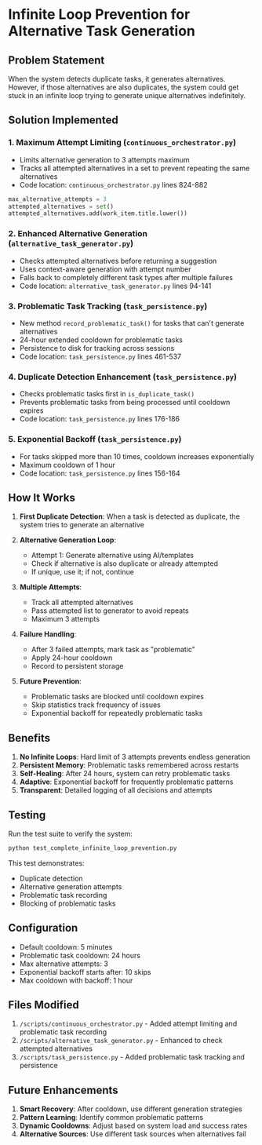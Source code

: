 # Infinite Loop Prevention for Alternative Task Generation

## Problem Statement
When the system detects duplicate tasks, it generates alternatives. However, if those alternatives are also duplicates, the system could get stuck in an infinite loop trying to generate unique alternatives indefinitely.

## Solution Implemented

### 1. **Maximum Attempt Limiting** (`continuous_orchestrator.py`)
- Limits alternative generation to 3 attempts maximum
- Tracks all attempted alternatives in a set to prevent repeating the same alternatives
- Code location: `continuous_orchestrator.py` lines 824-882

```python
max_alternative_attempts = 3
attempted_alternatives = set()
attempted_alternatives.add(work_item.title.lower())
```

### 2. **Enhanced Alternative Generation** (`alternative_task_generator.py`)
- Checks attempted alternatives before returning a suggestion
- Uses context-aware generation with attempt number
- Falls back to completely different task types after multiple failures
- Code location: `alternative_task_generator.py` lines 94-141

### 3. **Problematic Task Tracking** (`task_persistence.py`)
- New method `record_problematic_task()` for tasks that can't generate alternatives
- 24-hour extended cooldown for problematic tasks
- Persistence to disk for tracking across sessions
- Code location: `task_persistence.py` lines 461-537

### 4. **Duplicate Detection Enhancement** (`task_persistence.py`)
- Checks problematic tasks first in `is_duplicate_task()`
- Prevents problematic tasks from being processed until cooldown expires
- Code location: `task_persistence.py` lines 176-186

### 5. **Exponential Backoff** (`task_persistence.py`)
- For tasks skipped more than 10 times, cooldown increases exponentially
- Maximum cooldown of 1 hour
- Code location: `task_persistence.py` lines 156-164

## How It Works

1. **First Duplicate Detection**: When a task is detected as duplicate, the system tries to generate an alternative

2. **Alternative Generation Loop**:
   - Attempt 1: Generate alternative using AI/templates
   - Check if alternative is also duplicate or already attempted
   - If unique, use it; if not, continue

3. **Multiple Attempts**:
   - Track all attempted alternatives
   - Pass attempted list to generator to avoid repeats
   - Maximum 3 attempts

4. **Failure Handling**:
   - After 3 failed attempts, mark task as "problematic"
   - Apply 24-hour cooldown
   - Record to persistent storage

5. **Future Prevention**:
   - Problematic tasks are blocked until cooldown expires
   - Skip statistics track frequency of issues
   - Exponential backoff for repeatedly problematic tasks

## Benefits

1. **No Infinite Loops**: Hard limit of 3 attempts prevents endless generation
2. **Persistent Memory**: Problematic tasks remembered across restarts
3. **Self-Healing**: After 24 hours, system can retry problematic tasks
4. **Adaptive**: Exponential backoff for frequently problematic patterns
5. **Transparent**: Detailed logging of all decisions and attempts

## Testing

Run the test suite to verify the system:

```bash
python test_complete_infinite_loop_prevention.py
```

This test demonstrates:
- Duplicate detection
- Alternative generation attempts
- Problematic task recording
- Blocking of problematic tasks

## Configuration

- Default cooldown: 5 minutes
- Problematic task cooldown: 24 hours
- Max alternative attempts: 3
- Exponential backoff starts after: 10 skips
- Max cooldown with backoff: 1 hour

## Files Modified

1. `/scripts/continuous_orchestrator.py` - Added attempt limiting and problematic task recording
2. `/scripts/alternative_task_generator.py` - Enhanced to check attempted alternatives
3. `/scripts/task_persistence.py` - Added problematic task tracking and persistence

## Future Enhancements

1. **Smart Recovery**: After cooldown, use different generation strategies
2. **Pattern Learning**: Identify common problematic patterns
3. **Dynamic Cooldowns**: Adjust based on system load and success rates
4. **Alternative Sources**: Use different task sources when alternatives fail